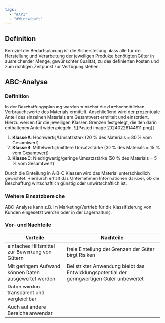 ```yaml
---
tags:
  - "#AP1"
  - "#Wirtschaft"
---
```

## Definition
Kernziel der Bedarfsplanung ist die Sicherstellung, dass alle für die Herstellung und Verarbeitung der jeweiligen Produkte benötigten Güter in ausreichender Menge, gewünschter Qualität, zu den definierten Kosten und zum richtigen Zeitpunkt zur Verfügung stehen.

## ABC-Analyse
### Definition
In der Beschaffungsplanung werden zunächst die durchschnittlichen Verbrauchswerte des Materials ermittelt. Anschließend wird der prozentuale Anteil des einzelnen Materials am Gesamtwert ermittelt und einsortiert. Hierzu werden für die jeweiligen Klassen Grenzen festgelegt, die den darin enthaltenen Anteil widerspiegeln.
![[Pasted image 20240226144911.png]]
1. **Klasse A**: Hochwertig/Umsatzstark (20 % des Materials = 80 % vom Gesamtwert)
2. **Klasse B**: Mittelwertig/mittlere Umsatzstärke (30 % des Materials = 15 % vom Gesamtwert)
3. **Klasse C**: Niedrigwertig/geringe Umsatzstärke (50 % des Materials = 5 % vom Gesamtwert)

Durch die Einteilung in A-B-C Klassen wird das Material unterschiedlich gewichtet. Hierdurch erhält das Unternehmen Informationen darüber, ob die Beschaffung wirtschaftlich günstig oder unwirtschaftlich ist.
### Weitere Einsatzbereiche
ABC-Analyse kann z.B. im Marketing/Vertrieb für die Klassifizierung von Kunden eingesetzt werden oder in der Lagerhaltung.


### Vor- und Nachteile
| **Vorteile**                                         | **Nachteile**                                                                               |
| ---------------------------------------------------- | ------------------------------------------------------------------------------------------- |
| einfaches Hilfsmittel zur Bewertung von Gütern       | freie Einteilung der Grenzen der Güter birgt Risiken                                        |
| Mit geringem Aufwand können Daten ausgewertet werden | Bei strikter Anwendung bleibt das Entwicklungspotential der geringwertigen Güter unbewertet |
| Daten werden transparent und vergleichbar            |                                                                                             |
| Auch auf andere Bereiche anwendar                    |                                                                                             |